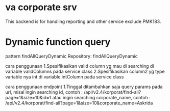 # va corporate srv
This backend is for handling reporting and other service exclude PMK183.

# Dynamic function query
pattern findAllQueryDynamic Repository: findAllQueryDynamic

cara penggunaan
1.Spesifikasikan valid column yg mau di searching di variable validColumns pada service class
2.Spesifikasikan column2 yg type variable nya int di variable intColumn pada service class

cara penggunaan endpoint
1.Tinggal ditambahkan saja query params pada url, misal ingin searching id, contoh : /api/v2.4/korporat/find-all?page=1&size=10&id=1 atau ingin searching corporate_name, contoh : /api/v2.4/korporat/find-all?page=1&size=10&corporate_name=Askrida



